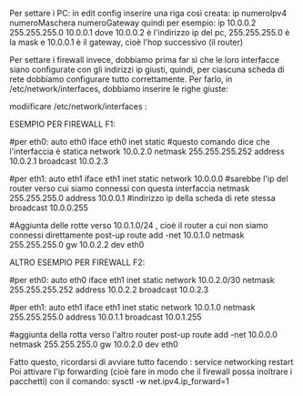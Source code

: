 Per settare i PC:
in edit config inserire una riga così creata:
                                ip numeroIpv4 numeroMaschera numeroGateway
quindi per esempio:
ip 10.0.0.2 255.255.255.0 10.0.0.1 
dove 10.0.0.2 è l'indirizzo ip del pc, 255.255.255.0 è la mask e 10.0.0.1 è il gateway, cioè l'hop successivo (il router)


Per settare i firewall invece, dobbiamo prima far sì che le loro interfacce siano configurate con gli indirizzi ip giusti, quindi, per ciascuna scheda di rete
dobbiamo configurare tutto correttamente. Per farlo, in /etc/network/interfaces, dobbiamo inserire le righe giuste:


modiificare /etc/network/interfaces : 

ESEMPIO PER FIREWALL F1:

#per eth0:
    auto eth0
    iface eth0 inet static  #questo comando dice che l'interfaccia è statica
    network 10.0.2.0
    netmask 255.255.255.252
    address 10.0.2.1 
    broadcast 10.0.2.3

#per eth1:
    auto eth1
    iface eth1 inet static
    network 10.0.0.0        #sarebbe l'ip del router verso cui siamo connessi con questa interfaccia
    netmask 255.255.255.0
    address 10.0.0.1        #indirizzo ip della scheda di rete stessa
    broadcast 10.0.0.255

#Aggiunta delle rotte verso 10.0.1.0/24 , cioè il router a cui non siamo connessi direttamente
post-up route add -net 10.0.1.0 netmask 255.255.255.0 gw 10.0.2.2 dev eth0  


ALTRO ESEMPIO PER FIREWALL F2:

#per eth0:
    auto eth0
    iface eth1 inet static 
    network 10.0.2.0/30
    netmask 255.255.255.252
    address 10.0.2.2
    broadcast 10.0.2.3

#per eth1:
auto eth1 
iface eth1 inet static 
network 10.0.1.0
netmask 255.255.255.0
address 10.0.1.1
broadcast 10.0.1.255

#aggiunta della rotta verso l'altro router
post-up route add -net  10.0.0.0 netmask 255.255.255.0 gw 10.0.2.0 dev eth0


Fatto questo, ricordarsi di avviare tutto facendo : 
                service networking restart
Poi attivare l'ip forwarding (cioè fare in modo che il firewall possa inoltrare i pacchetti) con il comando:
                sysctl -w net.ipv4.ip_forward=1
                